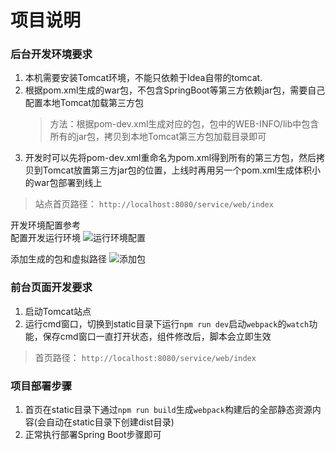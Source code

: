 项目说明
====

### 后台开发环境要求
1. 本机需要安装Tomcat环境，不能只依赖于Idea自带的tomcat.
2. 根据pom.xml生成的war包，不包含SpringBoot等第三方依赖jar包，需要自己配置本地Tomcat加载第三方包
   > 方法：根据pom-dev.xml生成对应的包，包中的WEB-INFO/lib中包含所有的jar包，拷贝到本地Tomcat第三方包加载目录即可
3. 开发时可以先将pom-dev.xml重命名为pom.xml得到所有的第三方包，然后拷贝到Tomcat放置第三方jar包的位置，上线时再用另一个pom.xml生成体积小的war包部署到线上
> 站点首页路径： `http://localhost:8080/service/web/index`

开发环境配置参考   
配置开发运行环境
![运行环境配置](https://note.youdao.com/yws/public/resource/a238736788faffb35352a92fcefde4aa/xmlnote/31984B14E366447CAB932937E6DEA105/21011)    

添加生成的包和虚拟路径
![添加包](https://note.youdao.com/yws/public/resource/a238736788faffb35352a92fcefde4aa/xmlnote/3D118B3568BC4832838F15D7C0C2460E/21014)

### 前台页面开发要求
1. 启动Tomcat站点
2. 运行cmd窗口，切换到static目录下运行`npm run dev`启动`webpack`的`watch`功能，保存cmd窗口一直打开状态，组件修改后，脚本会立即生效
> 首页路径： `http://localhost:8080/service/web/index`

### 项目部署步骤
1. 首页在static目录下通过`npm run build`生成`webpack`构建后的全部静态资源内容(会自动在static目录下创建dist目录)
3. 正常执行部署Spring Boot步骤即可
